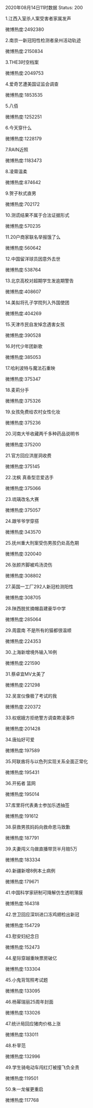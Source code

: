 2020年08月14日11时数据
Status: 200

1.江西入室杀人案受害者家属发声

微博热度:2492380

2.南京一新冠阳性检测者泉州活动轨迹

微博热度:2150834

3.THE3时空档案

微博热度:2049753

4.爱奇艺遭美国证监会调查

微博热度:1853535

5.八佰

微博热度:1252251

6.今天穿什么

微博热度:1228179

7.RAIN近照

微博热度:1183473

8.凌霄温柔

微博热度:874642

9.贺子秋式直男

微博热度:702172

10.测谎结果不属于合法证据形式

微博热度:570235

11.20户商家联名举报饿了么

微博热度:560642

12.中国留洋球员因意外去世

微博热度:538764

13.北京高校对超期学生发逾期警告

微博热度:408607

14.美拟将孔子学院列入外国使团

微博热度:404269

15.天津市民自发悼念遇害女孩

微博热度:390528

16.时代少年团新歌

微博热度:385053

17.哈利波特与魔法石重映

微博热度:375347

18.麦莉分手

微博热度:375326

19.女孩免费给农村女性化妆

微博热度:375236

20.河南大爷收藏两千多种药品说明书

微博热度:375200

21.官方回应洪崖洞收费

微博热度:375145

22.沈枫 真香型恋爱选手

微博热度:375066

23.琉璃改名大赛

微博热度:375057

24.跟爷爷学穿搭

微博热度:343570

25.抚州重大刑案受伤男孩仍处高危期

微博热度:320040

26.张颜齐脚被鸡汤烫伤

微博热度:308802

27.英国一工厂292人新冠检测阳性

微博热度:308705

28.陕西脱贫摘帽县建豪华中学

微博热度:285064

29.周震南 不是所有的猫都很温顺

微博热度:224353

30.上海新增境外输入16例

微博热度:221590

31.蔡卓宜MV太美了

微博热度:221298

32.吴宣仪像极了考试的我

微博热度:220372

33.权珉娥方拒绝警方调查欺凌事件

微博热度:201428

34.唐灿好可爱

微博热度:197589

35.阿联酋将与以色列实现关系全面正常化

微博热度:195431

36.开拓者 篮网

微博热度:195014

37.库里将代表勇士参加乐透抽签

微博热度:191612

38.获救男孩妈妈向救命恩马致歉

微博热度:187791

39.夫妻闯义乌做直播带货半月赔5万

微博热度:183334

40.新疆新增8例本土病例

微博热度:179671

41.中国科学家研制可降解仿生透明薄膜

微博热度:164318

42.世卫回应深圳进口冻鸡翅检出新冠

微博热度:154729

43.慰安妇纪念日

微博热度:152473

44.星际穿越重映票房破亿

微博热度:133304

45.小鬼背驾照考试题

微博热度:133095

46.杨幂瑞丽25周年封面

微博热度:133026

47.统计局回应猪肉价格上涨

微博热度:133011

48.朴宰范

微博热度:132996

49.学生骑电动车闯红灯被撞飞负全责

微博热度:119501

50.朱一龙催更重启

微博热度:117768

